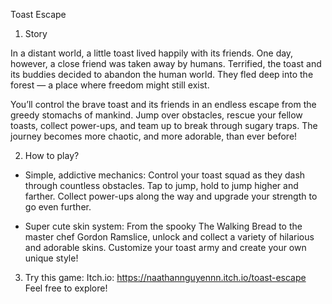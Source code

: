 Toast Escape
1. Story

In a distant world, a little toast lived happily with its friends. One day, however, a close friend was taken away by humans. Terrified, the toast and its buddies decided to abandon the human world. They fled deep into the forest — a place where freedom might still exist.

You’ll control the brave toast and its friends in an endless escape from the greedy stomachs of mankind. Jump over obstacles, rescue your fellow toasts, collect power-ups, and team up to break through sugary traps. The journey becomes more chaotic, and more adorable, than ever before!

2. How to play?

- Simple, addictive mechanics:
Control your toast squad as they dash through countless obstacles. Tap to jump, hold to jump higher and farther. Collect power-ups along the way and upgrade your strength to go even further.

- Super cute skin system:
From the spooky The Walking Bread to the master chef Gordon Ramslice, unlock and collect a variety of hilarious and adorable skins. Customize your toast army and create your own unique style!

3. Try this game:
Itch.io: https://naathannguyennn.itch.io/toast-escape
Feel free to explore!
